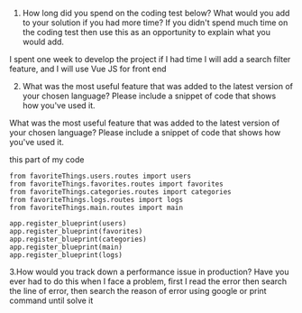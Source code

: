1. How long did you spend on the coding test below? What would you add to your solution if you had more time? If you didn't spend much time on the coding test then use this as an opportunity to explain what you would add.

I spent one week to develop the project if I had time I will add a search filter feature, and I will use Vue JS  for front end 


2. What was the most useful feature that was added to the latest version of your chosen language? Please include a snippet of code that shows how you've used it.


 What was the most useful feature that was added to the latest version of your chosen language? Please include a snippet of code that shows how you've used it.

 this part of my code 

    from favoriteThings.users.routes import users
    from favoriteThings.favorites.routes import favorites
    from favoriteThings.categories.routes import categories
    from favoriteThings.logs.routes import logs
    from favoriteThings.main.routes import main

    app.register_blueprint(users)
    app.register_blueprint(favorites)
    app.register_blueprint(categories)
    app.register_blueprint(main)
    app.register_blueprint(logs)

3.How would you track down a performance issue in production? Have you ever had to do this
when I face a problem, first I read the error then search the line of error, then search the reason of error using google or print  command until solve it 
